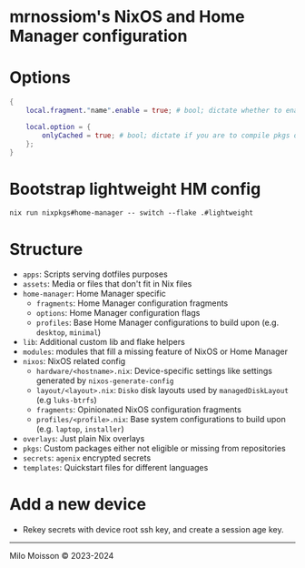 # mrnossiom's NixOS and Home Manager configuration

# Options

```nix
{
	local.fragment."name".enable = true; # bool; dictate whether to enable a fragment

	local.option = {
		onlyCached = true; # bool; dictate if you are to compile pkgs or use cache
	};
}
```

# Bootstrap lightweight HM config

```
nix run nixpkgs#home-manager -- switch --flake .#lightweight
```

# Structure

- `apps`: Scripts serving dotfiles purposes
- `assets`: Media or files that don't fit in Nix files
- `home-manager`: Home Manager specific
	- `fragments`: Home Manager configuration fragments
	- `options`: Home Manager configuration flags
	- `profiles`: Base Home Manager configurations to build upon (e.g. `desktop`, `minimal`)
- `lib`: Additional custom lib and flake helpers 
- `modules`: modules that fill a missing feature of NixOS or Home Manager
- `nixos`: NixOS related config
	- `hardware/<hostname>.nix`: Device-specific settings like settings generated by `nixos-generate-config`
	- `layout/<layout>.nix`: `Disko` disk layouts used by `managedDiskLayout` (e.g `luks-btrfs`)
	- `fragments`: Opinionated NixOS configuration fragments
	- `profiles/<profile>.nix`: Base system configurations to build upon (e.g. `laptop`, `installer`)
- `overlays`: Just plain Nix overlays
- `pkgs`: Custom packages either not eligible or missing from repositories
- `secrets`: `agenix` encrypted secrets
- `templates`: Quickstart files for different languages

# Add a new device

- Rekey secrets with device root ssh key, and create a session age key.

---

Milo Moisson © 2023-2024
